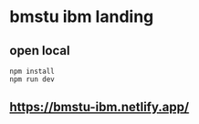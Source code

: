 # bmstu ibm landing

## open local

```
npm install
npm run dev
```

## https://bmstu-ibm.netlify.app/
